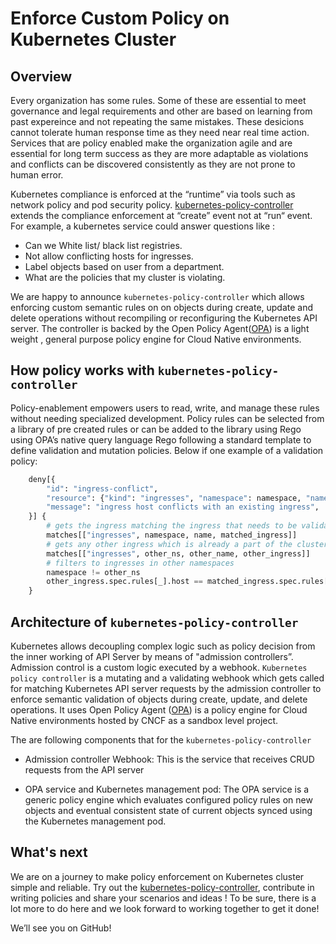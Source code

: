 # Enforce Custom Policy on Kubernetes Cluster

## Overview

Every organization has some rules. Some of these are essential to meet governance and legal requirements and other are based on learning from past expereince and not repeating the same mistakes. These desicions cannot tolerate human response time as they need near real time action. Services that are policy enabled make the organization agile and are essential for long term success as they are more adaptable as violations and conflicts can be discovered consistently as they are not prone to human error. 

Kubernetes compliance is enforced at the “runtime” via tools such as network policy and pod security policy. [kubernetes-policy-controller](https://github.com/Azure/kubernetes-policy-controller) extends the compliance enforcement at “create” event not at “run“ event. For example, a kubernetes service could answer questions like :

* Can we White list/ black list registries.
* Not allow conflicting hosts for ingresses.
* Label objects based on user from a department.
* What are the policies that my cluster is violating.

We are happy to announce `kubernetes-policy-controller` which allows enforcing custom semantic rules on on objects during create, update and delete operations without recompiling or reconfiguring the Kubernetes API server. The controller is backed by the Open Policy Agent([OPA](https://github.com/open-policy-agent/opa)) is a light weight , general purpose policy engine for Cloud Native environments.

## How policy works with `kubernetes-policy-controller`

Policy-enablement empowers users to read, write, and manage these rules without needing specialized development. Policy rules can be selected from a library of pre created rules or can be added to the library using Rego using OPA’s native query language Rego following a standard template to define validation and mutation policies. Below if one example of a validation policy:

```python
    deny[{
        "id": "ingress-conflict",
        "resource": {"kind": "ingresses", "namespace": namespace, "name": name},
        "message": "ingress host conflicts with an existing ingress",
    }] {
        # gets the ingress matching the ingress that needs to be validated
        matches[["ingresses", namespace, name, matched_ingress]]
        # gets any other ingress which is already a part of the cluster
        matches[["ingresses", other_ns, other_name, other_ingress]]
        # filters to ingresses in other namespaces
        namespace != other_ns
        other_ingress.spec.rules[_].host == matched_ingress.spec.rules[_].host
    }
```

## Architecture of `kubernetes-policy-controller`

Kubernetes allows decoupling complex logic such as policy decision from the inner working of API Server by means of "admission controllers”. Admission control is a custom logic executed by a webhook. `Kubernetes policy controller` is a mutating and a validating webhook which gets called for matching Kubernetes API server requests by the admission controller to enforce semantic validation of objects during create, update, and delete operations. It uses Open Policy Agent ([OPA](https://github.com/open-policy-agent/opa)) is a policy engine for Cloud Native environments hosted by CNCF as a sandbox level project.

The are following components that for the `kubernetes-policy-controller`

* Admission controller Webhook: This is the service that receives CRUD requests from the API server

* OPA service and Kubernetes management pod: The OPA service is a generic policy engine which evaluates configured policy rules on new objects and eventual consistent state of current objects synced using the Kubernetes management pod. 

## What's next

We are on a journey to make policy enforcement on Kubernetes cluster simple and reliable. Try out the [kubernetes-policy-controller](https://github.com/Azure/kubernetes-policy-controller), contribute in writing policies and share your scenarios and ideas ! To be sure, there is a lot more to do here and we look forward to working together to get it done!

We’ll see you on GitHub!